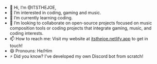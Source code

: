 - 👋 Hi, I’m @ITSTHEJOE,
- 👀 I’m interested in coding, gaming and music.
- 🌱 I’m currently learning coding.
- 💞️ I’m looking to collaborate on open-source projects focused on music composition tools or coding projects that integrate gaming, music, and coding interests.
- 📫 How to reach me: Visit my website at [itsthejoe.netlify.app](https://itsthejoe.netlify.app/) to get in touch!
- 😄 Pronouns: He/Him
- ⚡ Did you know? I've developed my own Discord bot from scratch!
